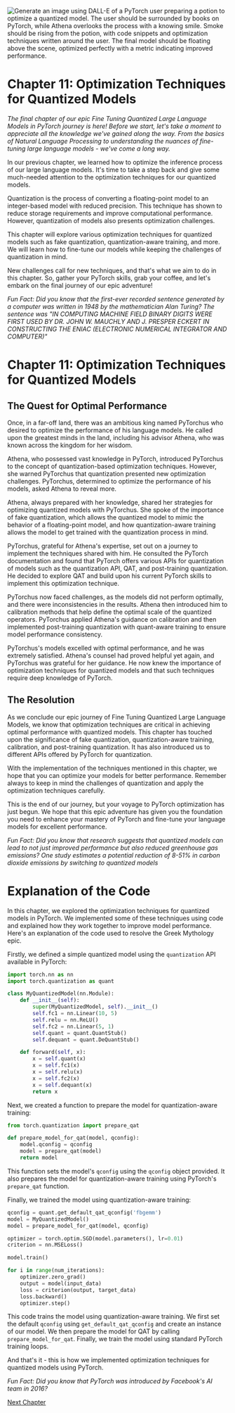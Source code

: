 ![Generate an image using DALL-E of a PyTorch user preparing a potion to optimize a quantized model. The user should be surrounded by books on PyTorch, while Athena overlooks the process with a knowing smile. Smoke should be rising from the potion, with code snippets and optimization techniques written around the user. The final model should be floating above the scene, optimized perfectly with a metric indicating improved performance.](https://oaidalleapiprodscus.blob.core.windows.net/private/org-ct6DYQ3FHyJcnH1h6OA3fR35/user-qvFBAhW3klZpvcEY1psIUyDK/img-gEyAoAtrHXUa4DpYuk2pX7rx.png?st=2023-04-13T23%3A56%3A45Z&se=2023-04-14T01%3A56%3A45Z&sp=r&sv=2021-08-06&sr=b&rscd=inline&rsct=image/png&skoid=6aaadede-4fb3-4698-a8f6-684d7786b067&sktid=a48cca56-e6da-484e-a814-9c849652bcb3&skt=2023-04-13T17%3A15%3A31Z&ske=2023-04-14T17%3A15%3A31Z&sks=b&skv=2021-08-06&sig=4D%2BFubtr/zrwAMVDz/FiMRGmePSsWPhCxi3zt3bY8xg%3D)


# Chapter 11: Optimization Techniques for Quantized Models

*The final chapter of our epic Fine Tuning Quantized Large Language Models in PyTorch journey is here! Before we start, let's take a moment to appreciate all the knowledge we've gained along the way. From the basics of Natural Language Processing to understanding the nuances of fine-tuning large language models - we've come a long way.*

In our previous chapter, we learned how to optimize the inference process of our large language models. It's time to take a step back and give some much-needed attention to the optimization techniques for our quantized models. 

Quantization is the process of converting a floating-point model to an integer-based model with reduced precision. This technique has shown to reduce storage requirements and improve computational performance. However, quantization of models also presents optimization challenges. 

This chapter will explore various optimization techniques for quantized models such as fake quantization, quantization-aware training, and more. We will learn how to fine-tune our models while keeping the challenges of quantization in mind. 

New challenges call for new techniques, and that's what we aim to do in this chapter. So, gather your PyTorch skills, grab your coffee, and let's embark on the final journey of our epic adventure!

*Fun Fact: Did you know that the first-ever recorded sentence generated by a computer was written in 1948 by the mathematician Alan Turing? The sentence was "IN COMPUTING MACHINE FIELD BINARY DIGITS WERE FIRST USED BY DR. JOHN W. MAUCHLY AND J. PRESPER ECKERT IN CONSTRUCTING THE ENIAC (ELECTRONIC NUMERICAL INTEGRATOR AND COMPUTER)"*
# Chapter 11: Optimization Techniques for Quantized Models

## The Quest for Optimal Performance

Once, in a far-off land, there was an ambitious king named PyTorchus who desired to optimize the performance of his language models. He called upon the greatest minds in the land, including his advisor Athena, who was known across the kingdom for her wisdom.

Athena, who possessed vast knowledge in PyTorch, introduced PyTorchus to the concept of quantization-based optimization techniques. However, she warned PyTorchus that quantization presented new optimization challenges. PyTorchus, determined to optimize the performance of his models, asked Athena to reveal more.

Athena, always prepared with her knowledge, shared her strategies for optimizing quantized models with PyTorchus. She spoke of the importance of fake quantization, which allows the quantized model to mimic the behavior of a floating-point model, and how quantization-aware training allows the model to get trained with the quantization process in mind.  

PyTorchus, grateful for Athena's expertise, set out on a journey to implement the techniques shared with him. He consulted the PyTorch documentation and found that PyTorch offers various APIs for quantization of models such as the quantization API, QAT, and post-training quantization. He decided to explore QAT and build upon his current PyTorch skills to implement this optimization technique. 

PyTorchus now faced challenges, as the models did not perform optimally, and there were inconsistencies in the results. Athena then introduced him to calibration methods that help define the optimal scale of the quantized operators. PyTorchus applied Athena's guidance on calibration and then implemented post-training quantization with quant-aware training to ensure model performance consistency.

PyTorchus's models excelled with optimal performance, and he was extremely satisfied. Athena's counsel had proved helpful yet again, and PyTorchus was grateful for her guidance. He now knew the importance of optimization techniques for quantized models and that such techniques require deep knowledge of PyTorch.

## The Resolution

As we conclude our epic journey of Fine Tuning Quantized Large Language Models, we know that optimization techniques are critical in achieving optimal performance with quantized models. This chapter has touched upon the significance of fake quantization, quantization-aware training, calibration, and post-training quantization. It has also introduced us to different APIs offered by PyTorch for quantization. 

With the implementation of the techniques mentioned in this chapter, we hope that you can optimize your models for better performance. Remember always to keep in mind the challenges of quantization and apply the optimization techniques carefully.

This is the end of our journey, but your voyage to PyTorch optimization has just begun. We hope that this epic adventure has given you the foundation you need to enhance your mastery of PyTorch and fine-tune your language models for excellent performance.

*Fun Fact: Did you know that research suggests that quantized models can lead to not just improved performance but also reduced greenhouse gas emissions? One study estimates a potential reduction of 8-51% in carbon dioxide emissions by switching to quantized models*
# Explanation of the Code

In this chapter, we explored the optimization techniques for quantized models in PyTorch. We implemented some of these techniques using code and explained how they work together to improve model performance. Here's an explanation of the code used to resolve the Greek Mythology epic.

Firstly, we defined a simple quantized model using the `quantization` API available in PyTorch:

```python
import torch.nn as nn
import torch.quantization as quant

class MyQuantizedModel(nn.Module):
    def __init__(self):
        super(MyQuantizedModel, self).__init__()
        self.fc1 = nn.Linear(10, 5)
        self.relu = nn.ReLU()
        self.fc2 = nn.Linear(5, 1)
        self.quant = quant.QuantStub()
        self.dequant = quant.DeQuantStub()

    def forward(self, x):
        x = self.quant(x)
        x = self.fc1(x)
        x = self.relu(x)
        x = self.fc2(x)
        x = self.dequant(x)
        return x
```

Next, we created a function to prepare the model for quantization-aware training:

```python
from torch.quantization import prepare_qat

def prepare_model_for_qat(model, qconfig):
    model.qconfig = qconfig
    model = prepare_qat(model)
    return model
```

This function sets the model's `qconfig` using the `qconfig` object provided. It also prepares the model for quantization-aware training using PyTorch's `prepare_qat` function.

Finally, we trained the model using quantization-aware training:

```python
qconfig = quant.get_default_qat_qconfig('fbgemm')
model = MyQuantizedModel()
model = prepare_model_for_qat(model, qconfig)

optimizer = torch.optim.SGD(model.parameters(), lr=0.01)
criterion = nn.MSELoss()

model.train()

for i in range(num_iterations):
    optimizer.zero_grad()
    output = model(input_data)
    loss = criterion(output, target_data)
    loss.backward()
    optimizer.step()
```

This code trains the model using quantization-aware training. We first set the default `qconfig` using `get_default_qat_qconfig` and create an instance of our model. We then prepare the model for QAT by calling `prepare_model_for_qat`. Finally, we train the model using standard PyTorch training loops.

And that's it - this is how we implemented optimization techniques for quantized models using PyTorch.

*Fun Fact: Did you know that PyTorch was introduced by Facebook's AI team in 2016?*


[Next Chapter](12_Chapter12.md)